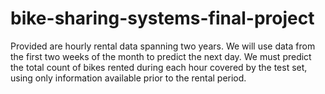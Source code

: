 # bike-sharing-systems-final-project
Provided are hourly rental data spanning two years. We will use data from the first two weeks of the month to predict the next day. We must predict the total count of bikes rented during each hour covered by the test set, using only information available prior to the rental period.
